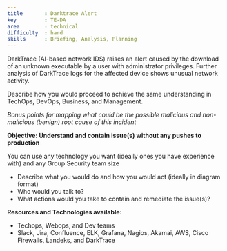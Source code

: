 ```yaml
---
title       : Darktrace Alert
key         : TE-DA
area        : technical
difficulty  : hard
skills      : Briefing, Analysis, Planning
---
```


DarkTrace (AI-based network IDS) raises an alert caused by the download of an unknown executable by a user with administrator privileges. Further analysis of DarkTrace logs for the affected device shows unusual network activity.

Describe how you would proceed to achieve the same understanding in TechOps, DevOps, Business, and Management.

*Bonus points for mapping what could be the possible malicious and non-malicious (benign) root cause of this incident*

**Objective: Understand and contain issue(s) without any pushes to production**

You can use any technology you want (ideally ones you have experience with) and any Group Security team size
* Describe what you would do and how you would act (ideally in diagram format)
* Who would you talk to?
* What actions would you take to contain and remediate the issue(s)?

**Resources and Technologies available:**

* Techops, Webops, and Dev teams
* Slack, Jira, Confluence, ELK, Grafana, Nagios, Akamai, AWS, Cisco Firewalls, Landeks, and DarkTrace



